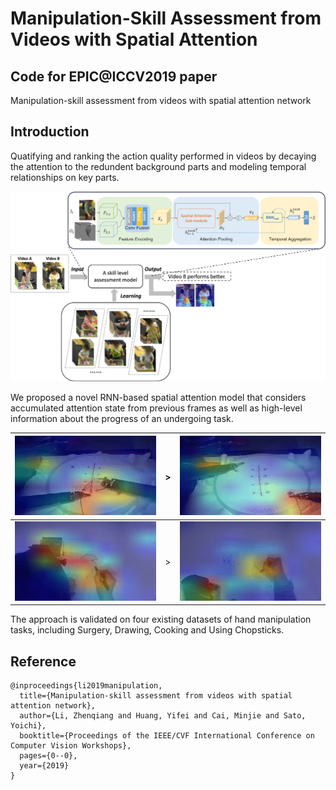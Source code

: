 # Manipulation-Skill Assessment from Videos with Spatial Attention

## Code for EPIC@ICCV2019 paper

Manipulation-skill assessment from videos with spatial attention network

## Introduction

Quatifying and ranking the action quality performed in videos by decaying the attention to the redundent background parts and modeling temporal relationships on key parts.

![framework](figs/Framework2.png)

We proposed a novel RNN-based spatial attention model that considers accumulated attention state from previous frames as well as high-level information about the progress of an undergoing task.


| ![Suturing_F5_Better](figs/Suturing_F5_Better.gif) | >    | ![Suturing_I5_Worse](figs/Suturing_I5_Worse.gif) |
| --- | ---- | --- |
| ![SonicDrawing_1_D5_Better](figs/SonicDrawing_1_D5_Better.gif) | >    | ![SonicDrawing_1_A1_Worse](figs/SonicDrawing_1_A1_Worse.gif) |

The approach is validated on four existing datasets of hand manipulation tasks, including Surgery, Drawing, Cooking and Using Chopsticks.


## Reference

```
@inproceedings{li2019manipulation,
  title={Manipulation-skill assessment from videos with spatial attention network},
  author={Li, Zhenqiang and Huang, Yifei and Cai, Minjie and Sato, Yoichi},
  booktitle={Proceedings of the IEEE/CVF International Conference on Computer Vision Workshops},
  pages={0--0},
  year={2019}
}
```
